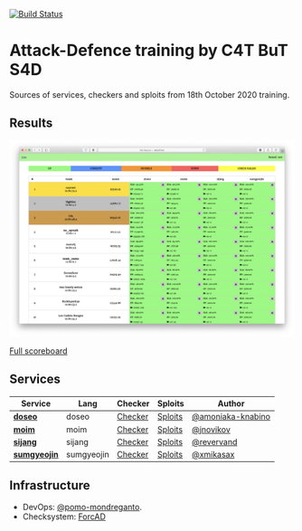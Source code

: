 [![Build Status](https://travis-ci.com/xmikasax/training-XX-YY-ZZZZ.svg?token=MNcdvgmffxEhzUa3dbLJ&branch=master)](https://travis-ci.com/xmikasax/training-XX-YY-ZZZZ)

# Attack-Defence training by C4T BuT S4D
Sources of services, checkers and sploits from 18th October 2020 training.

## Results

![Top](scoreboard/top.png)

[Full scoreboard](scoreboard/full.png)


## Services

| Service | Lang | Checker | Sploits | Author |
|--------|------|-------|---------|-------|
| **[doseo](services/doseo/)** | doseo | [Checker](checkers/doseo/) | [Sploits](sploits/doseo/) | [@amoniaka-knabino](https://github.com/amoniaka-knabino) |
| **[moim](services/moim/)** | moim | [Checker](checkers/moim/) | [Sploits](sploits/moim/) | [@jnovikov](https://github.com/jnovikov) |
| **[sijang](services/sijang/)** | sijang | [Checker](checkers/sijang/) | [Sploits](sploits/sijang/) | [@revervand](https://github.com/revervand) |
| **[sumgyeojin](services/sumgyeojin/)** | sumgyeojin | [Checker](checkers/sumgyeojin/) | [Sploits](sploits/sumgyeojin/) | [@xmikasax](https://github.com/xmikasax) |


## Infrastructure

- DevOps: [@pomo-mondreganto](https://github.com/pomo-mondreganto).
- Checksystem: [ForcAD](https://github.com/pomo-mondreganto/ForcAD)
